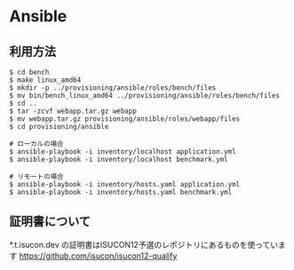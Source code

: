 # Ansible

## 利用方法

```
$ cd bench
$ make linux_amd64
$ mkdir -p ../provisioning/ansible/roles/bench/files
$ mv bin/bench_linux_amd64 ../provisioning/ansible/roles/bench/files
$ cd ..
$ tar -zcvf webapp.tar.gz webapp
$ mv webapp.tar.gz provisioning/ansible/roles/webapp/files
$ cd provisioning/ansible

# ローカルの場合
$ ansible-playbook -i inventory/localhost application.yml
$ ansible-playbook -i inventory/localhost benchmark.yml

# リモートの場合
$ ansible-playbook -i inventory/hosts.yaml application.yml
$ ansible-playbook -i inventory/hosts.yaml benchmark.yml
```

## 証明書について

*.t.isucon.dev の証明書はISUCON12予選のレポジトリにあるものを使っています
https://github.com/isucon/isucon12-qualify